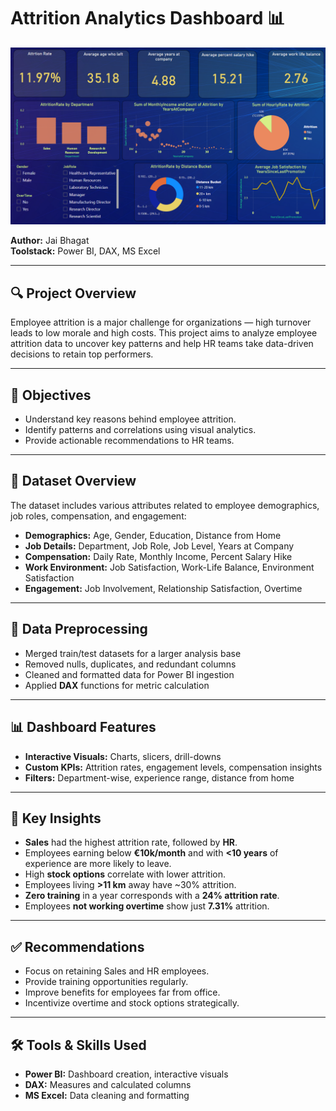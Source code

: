 # Attrition Analytics Dashboard 📊

![Dashboard Preview](Screenshot%202025-04-07%20002458.png)

**Author:** Jai Bhagat  
**Toolstack:** Power BI, DAX, MS Excel

---

## 🔍 Project Overview

Employee attrition is a major challenge for organizations — high turnover leads to low morale and high costs. This project aims to analyze employee attrition data to uncover key patterns and help HR teams take data-driven decisions to retain top performers.

---

## 🎯 Objectives

- Understand key reasons behind employee attrition.
- Identify patterns and correlations using visual analytics.
- Provide actionable recommendations to HR teams.

---

## 🧠 Dataset Overview

The dataset includes various attributes related to employee demographics, job roles, compensation, and engagement:

- **Demographics:** Age, Gender, Education, Distance from Home  
- **Job Details:** Department, Job Role, Job Level, Years at Company  
- **Compensation:** Daily Rate, Monthly Income, Percent Salary Hike  
- **Work Environment:** Job Satisfaction, Work-Life Balance, Environment Satisfaction  
- **Engagement:** Job Involvement, Relationship Satisfaction, Overtime  

---

## 🧹 Data Preprocessing

- Merged train/test datasets for a larger analysis base
- Removed nulls, duplicates, and redundant columns
- Cleaned and formatted data for Power BI ingestion
- Applied **DAX** functions for metric calculation

---

## 📊 Dashboard Features

- **Interactive Visuals:** Charts, slicers, drill-downs
- **Custom KPIs:** Attrition rates, engagement levels, compensation insights
- **Filters:** Department-wise, experience range, distance from home

---

## 🔑 Key Insights

- **Sales** had the highest attrition rate, followed by **HR**.
- Employees earning below **€10k/month** and with **<10 years** of experience are more likely to leave.
- High **stock options** correlate with lower attrition.
- Employees living **>11 km** away have ~30% attrition.
- **Zero training** in a year corresponds with a **24% attrition rate**.
- Employees **not working overtime** show just **7.31%** attrition.

---

## ✅ Recommendations

- Focus on retaining Sales and HR employees.
- Provide training opportunities regularly.
- Improve benefits for employees far from office.
- Incentivize overtime and stock options strategically.

---

## 🛠️ Tools & Skills Used

- **Power BI:** Dashboard creation, interactive visuals  
- **DAX:** Measures and calculated columns  
- **MS Excel:** Data cleaning and formatting  



